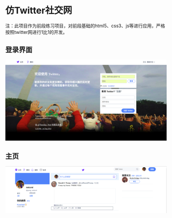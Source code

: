 # 仿Twitter社交网
注：此项目作为前段练习项目，对前段基础的html5、css3、js等进行应用，严格按照twitter网进行1比1的开发。
## 登录界面
![](https://github.com/yws233/WARMLOVE/blob/master/image/login2.png)

## 主页
![](https://github.com/yws233/WARMLOVE/blob/master/image/twitter_main.png)
